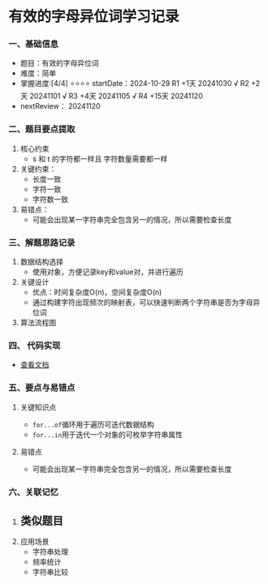 # 有效的字母异位词学习记录

### 一、基础信息

- 题目：有效的字母异位词
- 难度：简单
- 掌握进度:[4/4] ⭐⭐⭐⭐
   startDate：2024-10-29
   R1  +1天    20241030 √
   R2  +2天    20241101 √
   R3  +4天    20241105 √
   R4  +15天   20241120
- nextReview： 20241120

### 二、题目要点提取

1. 核心约束
   - s 和 t 的字符都一样且 字符数量需要都一样
2. 关键约束：
   - 长度一致
   - 字符一致
   - 字符数一致
3. 易错点：
   - 可能会出现某一字符串完全包含另一的情况，所以需要检查长度

### 三、解题思路记录

1. 数据结构选择
   - 使用对象，方便记录key和value对，并进行遍历
2. 关键设计
   - 优点：时间复杂度O(n)，空间复杂度O(n)
   - 通过构建字符出现频次的映射表，可以快速判断两个字符串是否为字母异位词
3. 算法流程图


### 四、 代码实现
   - [查看文档](isAnagram.js)

### 五、要点与易错点
   1. 关键知识点
      - `for...of`循环用于遍历可迭代数据结构
      - `for...in`用于迭代一个对象的可枚举字符串属性
    
   2. 易错点
      - 可能会出现某一字符串完全包含另一的情况，所以需要检查长度

### 六、关联记忆
   1. 类似题目
      - 
   2. 应用场景
      - 字符串处理
      - 频率统计
      - 字符串比较
